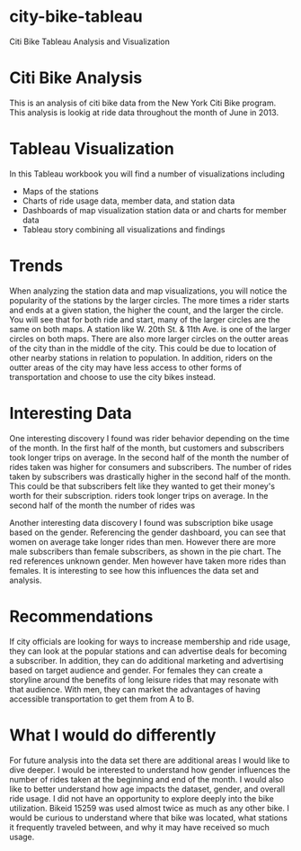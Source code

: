 # city-bike-tableau
Citi Bike Tableau Analysis and Visualization

# Citi Bike Analysis
This is an analysis of citi bike data from the New York Citi Bike program. This analysis is lookig at ride data throughout the month of June in 2013. 

# Tableau Visualization
In this Tableau workbook you will find a number of visualizations including 
- Maps of the stations
- Charts of ride usage data, member data, and station data
- Dashboards of map visualization station data or and charts for member data
- Tableau story combining all visualizations and findings

# Trends
When analyzing the station data and map visualizations, you will notice the popularity of the stations by the larger circles. The more times a rider starts and ends at a given station, the higher the count, and the larger the circle. You will see that for both ride and start, many of the larger circles are the same on both maps. A station like W. 20th St. & 11th Ave. is one of the larger circles on both maps. There are also more larger circles on the outter areas of the city than in the middle of the city. This could be due to location of other nearby stations in relation to population. In addition, riders on the outter areas of the city may have less access to other forms of transportation and choose to use the city bikes instead. 

# Interesting Data 
One interesting discovery I found was rider behavior depending on the time of the month. In the first half of the month, but customers and subscribers took longer trips on average. In the second half of the month the number of rides taken was higher for consumers and subscribers. The number of rides taken by subscribers was drastically higher in the second half of the month. This could be that subscribers felt like they wanted to get their money's worth for their subscription.  riders took longer trips on average. In the second half of the month the number of rides was 

Another interesting data discovery I found was subscription bike usage based on the gender. Referencing the gender dashboard, you can see that women on average take longer rides than men. However there are more male subscribers than female subscribers, as shown in the pie chart. The red references unknown gender. Men however have taken more rides than females. It is interesting to see how this influences the data set and analysis.

# Recommendations
If city officials are looking for ways to increase membership and ride usage, they can look at the popular stations and can advertise deals for becoming a subscriber. In addition, they can do additional marketing and advertising based on target audience and gender. For females they can create a storyline around the benefits of long leisure rides that may resonate with that audience. With men, they can market the advantages of having accessible transportation to get them from A to B. 

# What I would do differently
For future analysis into the data set there are additional areas I would like to dive deeper. I would be interested to understand how gender influences the number of rides taken at the beginning and end of the month. I would also like to better understand how age impacts the dataset, gender, and overall ride usage. I did not have an opportunity to explore deeply into the bike utilization. Bikeid 15259 was used almost twice as much as any other bike. I would be curious to understand where that bike was located, what stations it frequently traveled between, and why it may have received so much usage. 
